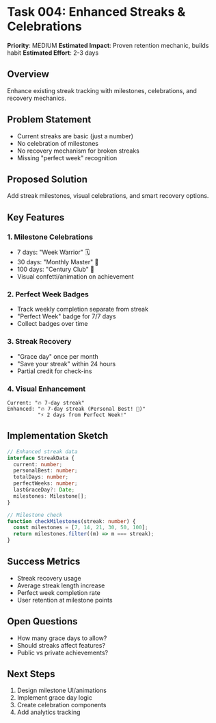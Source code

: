 # Task 004: Enhanced Streaks & Celebrations

**Priority**: MEDIUM
**Estimated Impact**: Proven retention mechanic, builds habit
**Estimated Effort**: 2-3 days

## Overview

Enhance existing streak tracking with milestones, celebrations, and recovery mechanics.

## Problem Statement

- Current streaks are basic (just a number)
- No celebration of milestones
- No recovery mechanism for broken streaks
- Missing "perfect week" recognition

## Proposed Solution

Add streak milestones, visual celebrations, and smart recovery options.

## Key Features

### 1. Milestone Celebrations

- 7 days: "Week Warrior" 🗓️
- 30 days: "Monthly Master" 📅
- 100 days: "Century Club" 💯
- Visual confetti/animation on achievement

### 2. Perfect Week Badges

- Track weekly completion separate from streak
- "Perfect Week" badge for 7/7 days
- Collect badges over time

### 3. Streak Recovery

- "Grace day" once per month
- "Save your streak" within 24 hours
- Partial credit for check-ins

### 4. Visual Enhancement

```
Current: "🔥 7-day streak"
Enhanced: "🔥 7-day streak (Personal Best! 🎉)"
          "⚡ 2 days from Perfect Week!"
```

## Implementation Sketch

```typescript
// Enhanced streak data
interface StreakData {
  current: number;
  personalBest: number;
  totalDays: number;
  perfectWeeks: number;
  lastGraceDay?: Date;
  milestones: Milestone[];
}

// Milestone check
function checkMilestones(streak: number) {
  const milestones = [7, 14, 21, 30, 50, 100];
  return milestones.filter((m) => m === streak);
}
```

## Success Metrics

- Streak recovery usage
- Average streak length increase
- Perfect week completion rate
- User retention at milestone points

## Open Questions

- How many grace days to allow?
- Should streaks affect features?
- Public vs private achievements?

## Next Steps

1. Design milestone UI/animations
2. Implement grace day logic
3. Create celebration components
4. Add analytics tracking
